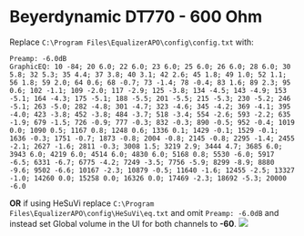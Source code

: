 # Beyerdynamic DT770 - 600 Ohm
Replace `C:\Program Files\EqualizerAPO\config\config.txt` with:
```
Preamp: -6.0dB
GraphicEQ: 10 -84; 20 6.0; 22 6.0; 23 6.0; 25 6.0; 26 6.0; 28 6.0; 30 5.8; 32 5.3; 35 4.4; 37 3.8; 40 3.1; 42 2.6; 45 1.8; 49 1.0; 52 1.1; 56 1.8; 59 2.0; 64 0.6; 68 -0.7; 73 -1.4; 78 -0.4; 83 1.6; 89 2.3; 95 0.6; 102 -1.1; 109 -2.0; 117 -2.9; 125 -3.8; 134 -4.5; 143 -4.9; 153 -5.1; 164 -4.3; 175 -5.1; 188 -5.5; 201 -5.5; 215 -5.3; 230 -5.2; 246 -5.1; 263 -5.0; 282 -4.8; 301 -4.7; 323 -4.6; 345 -4.2; 369 -4.1; 395 -4.0; 423 -3.8; 452 -3.8; 484 -3.7; 518 -3.4; 554 -2.6; 593 -2.2; 635 -1.9; 679 -1.5; 726 -0.9; 777 -0.3; 832 -0.3; 890 -0.5; 952 -0.4; 1019 0.0; 1090 0.5; 1167 0.8; 1248 0.6; 1336 0.1; 1429 -0.1; 1529 -0.1; 1636 -0.3; 1751 -0.7; 1873 -0.8; 2004 -0.8; 2145 -0.8; 2295 -1.4; 2455 -2.1; 2627 -1.6; 2811 -0.3; 3008 1.5; 3219 2.9; 3444 4.7; 3685 6.0; 3943 6.0; 4219 6.0; 4514 6.0; 4830 6.0; 5168 0.8; 5530 -6.0; 5917 -6.5; 6331 -6.7; 6775 -4.2; 7249 -3.5; 7756 -5.9; 8299 -8.9; 8880 -9.6; 9502 -6.6; 10167 -2.3; 10879 -0.5; 11640 -1.6; 12455 -2.5; 13327 -1.0; 14260 0.0; 15258 0.0; 16326 0.0; 17469 -2.3; 18692 -5.3; 20000 -6.0
```
**OR** if using HeSuVi replace `C:\Program Files\EqualizerAPO\config\HeSuVi\eq.txt` and omit `Preamp: -6.0dB` and instead set Global volume in the UI for both channels to **-60**.
![](https://raw.githubusercontent.com/jaakkopasanen/AutoEq/master/results/Innerfidelity%202017/headphoncecom/onear/Beyerdynamic%20DT770%20-%20600%20Ohm/Beyerdynamic%20DT770%20-%20600%20Ohm.png)